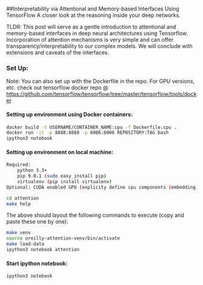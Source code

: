 ##Interpretability via Attentional and Memory-based Interfaces Using TensorFlow
A closer look at the reasoning inside your deep networks.

TLDR: This post will serve as a gentle introduction to attentional and memory-based interfaces in deep neural architectures using Tensorflow. Incorporation of attention mechanisms is very simple and can offer transparency/interpretability to our complex models. We will conclude with extensions and caveats of the interfaces.

### Set Up:
Note: You can also set up with the Dockerfile in the repo. For GPU versions, etc. check out tensorflow docker repo @ https://github.com/tensorflow/tensorflow/tree/master/tensorflow/tools/docker

#### Setting up environment using Docker containers:
```bash
docker build -t USERNAME/CONTAINER_NAME:cpu -f Dockerfile.cpu .
docker run -it -p 8888:8888 -p 6006:6006 REPOSITORY:TAG bash
ipython3 notebook
```

#### Setting up environment on local machine:

```bash
Required:
    python 3.3+
    pip 9.0.1 (sudo easy_install pip)
    virtualenv (pip install virtualenv)
Optional: CUDA enabled GPU (explicity define cpu components (embedding, etc.)
```

```bash
cd attention
make help
```
The above should layout the following commands to execute (copy and paste these one by one):
```bash
make venv
source oreilly-attention-venv/bin/activate
make load-data
ipython3 notebook attention
```

#### Start ipython notebook:
```bash
ipython3 notebook
```
